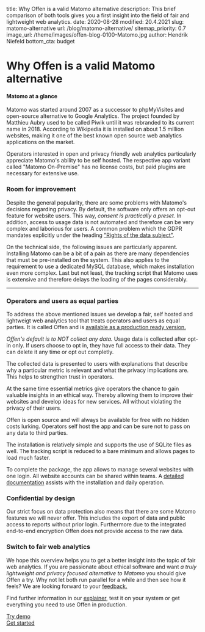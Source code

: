 title: Why Offen is a valid Matomo alternative
description: This brief comparison of both tools gives you a first insight into the field of fair and lightweight web analytics.
date: 2020-08-28
modified: 20.4.2021
slug: matomo-alternative
url: /blog/matomo-alternative/
sitemap_priority: 0.7
image_url: /theme/images/offen-blog-0100-Matomo.jpg
author: Hendrik Niefeld
bottom_cta: budget

# Why Offen is a valid Matomo alternative

#### Matomo at a glance

Matomo was started around 2007 as a successor to phpMyVisites and open-source alternative to Google Analytics. The project founded by Matthieu Aubry used to be called Piwik until it was rebranded to its current name in 2018. According to Wikipedia it is installed on about 1.5 million websites, making it one of the best known open source web analytics applications on the market.

Operators interested in open and privacy friendly web analytics particularly appreciate Matomo's ability to be self hosted. The respective app variant called "Matomo On-Premise" has no license costs, but paid plugins are necessary for extensive use.

### Room for improvement

Despite the general popularity, there are some problems with Matomo's decisions regarding privacy. By default, the software only offers an opt-out feature for website users. This way, *consent is practically a preset.* In addition, access to usage data is not automated and therefore can be very complex and laborious for users. A common problem which the GDPR mandates explicitly under the heading ["Rights of the data subject"](https://en.wikipedia.org/wiki/General_Data_Protection_Regulation#III_Rights_of_the_data_subject).

On the technical side, the following issues are particularly apparent. Installing Matomo can be a bit of a pain as there are many dependencies that must be pre-installed on the system. This also applies to the requirement to use a dedicated MySQL database, which makes installation even more complex. Last but not least, the tracking script that Matomo uses is extensive and therefore delays the loading of the pages considerably.

---

### Operators and users as equal parties

To address the above mentioned issues we develop a fair, self hosted and lightweigt web analytics tool that treats operators and users as equal parties. It is called Offen and is [available as a production ready version.](/get-started/)

*Offen's default is to NOT collect any data.* Usage data is collected after opt-in only. If users choose to opt in, they have full access to their data. They can delete it any time or opt out completly.

The collected data is presented to users with explanations that describe why a particular metric is relevant and what the privacy implications are. This helps to strengthen trust in operators.

At the same time essential metrics give operators the chance to gain valuable insights in an ethical way. Thereby allowing them to improve their websites and develop ideas for new services. All without violating the privacy of their users.

Offen is open source and will always be available for free with no hidden costs lurking. Operators self host the app and can be sure not to pass on any data to third parties.

The installation is relatively simple and supports the use of SQLite files as well. The tracking script is reduced to a bare minimum and allows pages to load much faster.

To complete the package, the app allows to manage several websites with one login. All website accounts can be shared within teams. A [detailed documentation](https://docs.offen.dev/) assists with the installation and daily operation.

### Confidential by design

Our strict focus on data protection also means that there are some Matomo features we will never offer. This includes the export of data and public access to reports without prior login. Furthermore due to the integrated end-to-end encryption Offen does not provide access to the raw data.

### Switch to fair web analytics

We hope this overview helps you to get a better insight into the topic of fair web analytics. If you are passionate about ethical software and want *a truly lightweight and privacy focused alternative to Matomo* you should give Offen a try. Why not let both run parallel for a while and then see how it feels? We are looking forward to your [feedback.](mailto:hioffen@posteo.de)


Find further information in our [explainer](/#bg-explainer), test it on your system or get everything you need to use Offen in production.

<div class="flex flex-wrap justify-center mt4 mb6">
  <div class="w-100 w-40-ns mh0 mb3 mb0-ns mr3-ns">
    <a class="w-100 tc b link dim ph4 pv2 dib b--solid bw2 cclr-brd-black-mid cclr-fnt-black-mid" href="/try-demo/" rel="noopener">Try demo</a>
  </div>
  <div class="w-100 w-50-ns mh0 ml3-ns">
    <a class="w-100 tc b link dim ph4 pv2 dib b--solid bw2 cclr-brd-black-mid white cclr-bg-black-mid" href="/get-started/" rel="noopener">Get started</a>
  </div>
</div>

